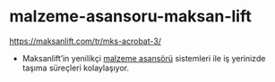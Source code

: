 # malzeme-asansoru-maksan-lift
https://maksanlift.com/tr/mks-acrobat-3/


- Maksanlift’in yenilikçi [malzeme asansörü](https://maksanlift.com/tr/mks-acrobat-3/) sistemleri ile iş yerinizde taşıma süreçleri kolaylaşıyor.
